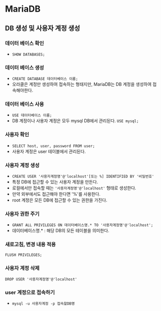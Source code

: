 # MariaDB
## DB 생성 및 사용자 계정 생성
### 데이터 베이스 확인
- ```SHOW DATABASES;```
### 데이터 베이스 생성
- ```CREATE DATABASE 데이터베이스 이름;```
- 오라클은 계정만 생성하여 접속하는 형태지만, MariaDB는 DB 계정을 생성하여 접속해야한다.
### 데이터 베이스 사용
- ```USE 데이터베이스 이름;```
- DB 계정이나 사용자 계정은 모두 mysql DB에서 관리된다. ```USE mysql;```
### 사용자 확인
- ```SELECT host, user, password FROM user;```
- 사용자 계정은 user 테이블에서 관리된다.
### 사용자 계정 생성
- ```CREATE USER '사용자계정명'@'localhost'[또는 %] IDENTIFIED BY '비밀번호'```
- 특정 DB에 접근할 수 있는 사용자 계정을 만든다.
- 로컬에서만 접속할 때는 ```'사용자계정명'@'localhost'``` 형태로 생성한다.
- 만약 외부에서도 접근해야 한다면 '%'를 사용한다.
- root 계정은 모든 DB에 접근할 수 있는 권한을 가진다.
### 사용자 권한 주기
- ```GRANT ALL PRIVILEGES ON 데이터베이스명.* TO '사용자계정명'@'localhost';```
- 데이터베이스명.* : 해당 DB의 모든 테이블을 의미한다.
### 새로고침, 변경 내용 적용
```FLUSH PRIVILEGES;```
### 사용자 계정 삭제
```DROP USER '사용자계정명'@'localhost'```
### user 계정으로 접속하기
- ```mysql -u 사용자계정 -p 접속할DB명```